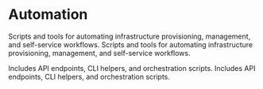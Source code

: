 
# Automation

Scripts and tools for automating infrastructure provisioning, management, and self-service workflows.
Scripts and tools for automating infrastructure provisioning, management, and self-service workflows.

Includes API endpoints, CLI helpers, and orchestration scripts.
Includes API endpoints, CLI helpers, and orchestration scripts.
